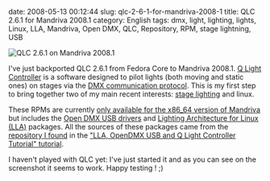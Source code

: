 date: 2008-05-13 00:12:44
slug: qlc-2-6-1-for-mandriva-2008-1
title: QLC 2.6.1 for Mandriva 2008.1
category: English
tags: dmx, light, lighting, lights, Linux, LLA, Mandriva, Open DMX, QLC, Repository, RPM, stage lightning, USB

![QLC 2.6.1 on Mandriva 2008.1](/static/uploads/2008/05/qlc-261-on-mandriva-20081.png)

I've just backported QLC 2.6.1 from Fedora Core to Mandriva 2008.1. [Q Light Controller](http://qlc.sourceforge.net) is a software designed to pilot lights (both moving and static ones) on stages via the [DMX communication protocol](http://en.wikipedia.org/wiki/DMX512-A). This is my first step to bring together two of my main recent interests: [stage lighting](http://en.wikipedia.org/wiki/Stage_lighting) and linux.

These RPMs are currently [only available for the x86_64 version of Mandriva](http://kevin.deldycke.com/static/repository/mandriva/2008.1/x86_64) but includes the [Open DMX USB drivers](http://www.erwinrol.com/index.php?opensource/dmxusb.php) and [Lighting Architecture for Linux (LLA)](http://www.nomis52.net/?section=projects&sect2=lla&page=llaintro) packages. All the sources of these packages came from the [repository I found](http://rpms.netmindz.net/FC6/) in the ["LLA, OpenDMX USB and Q Light Controller Tutorial" tutorial](http://opendmx.net/index.php/LLA,_OpenDMX_USB_and_Q_Light_Controller_Tutorial).

I haven't played with QLC yet: I've just started it and as you can see on the screenshot it seems to work. Happy testing ! ;)
